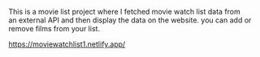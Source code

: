 This is a movie list project where I fetched movie watch list data from          
an external API and then display the data on the website. you can add or remove films from your list.                                                                                             
 
https://moviewatchlist1.netlify.app/      

